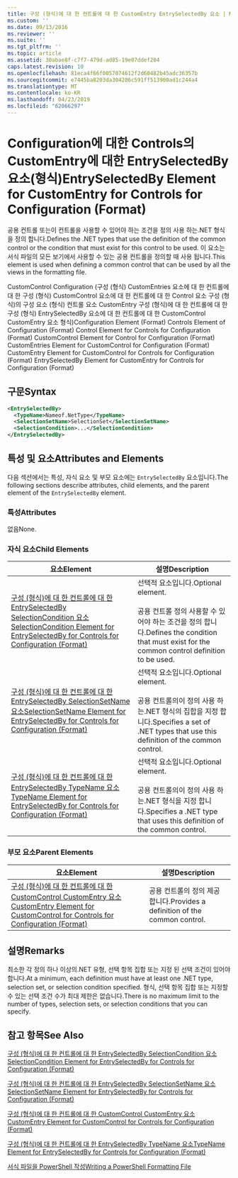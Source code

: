 ```yaml
---
title: 구성 (형식)에 대 한 컨트롤에 대 한 CustomEntry EntrySelectedBy 요소 | Microsoft Docs
ms.custom: ''
ms.date: 09/13/2016
ms.reviewer: ''
ms.suite: ''
ms.tgt_pltfrm: ''
ms.topic: article
ms.assetid: 30abae8f-c7f7-479d-ad85-19e07ddef204
caps.latest.revision: 10
ms.openlocfilehash: 81eca4f66f0057074612f2d60482b45adc36357b
ms.sourcegitcommit: e7445ba8203da304286c591ff513900ad1c244a4
ms.translationtype: MT
ms.contentlocale: ko-KR
ms.lasthandoff: 04/23/2019
ms.locfileid: "62066297"
---
```

# <a name="entryselectedby-element-for-customentry-for-controls-for-configuration-format"></a><span data-ttu-id="52c7e-102">Configuration에 대한 Controls의 CustomEntry에 대한 EntrySelectedBy 요소(형식)</span><span class="sxs-lookup"><span data-stu-id="52c7e-102">EntrySelectedBy Element for CustomEntry for Controls for Configuration (Format)</span></span>

<span data-ttu-id="52c7e-103">공용 컨트롤 또는이 컨트롤을 사용할 수 있어야 하는 조건을 정의 사용 하는.NET 형식을 정의 합니다.</span><span class="sxs-lookup"><span data-stu-id="52c7e-103">Defines the .NET types that use the definition of the common control or the condition that must exist for this control to be used.</span></span> <span data-ttu-id="52c7e-104">이 요소는 서식 파일의 모든 보기에서 사용할 수 있는 공용 컨트롤을 정의할 때 사용 됩니다.</span><span class="sxs-lookup"><span data-stu-id="52c7e-104">This element is used when defining a common control that can be used by all the views in the formatting file.</span></span>

<span data-ttu-id="52c7e-105">CustomControl Configuration (구성 (형식) CustomEntries 요소에 대 한 컨트롤에 대 한 구성 (형식) CustomControl 요소에 대 한 컨트롤에 대 한 Control 요소 구성 (형식)의 구성 요소 (형식) 컨트롤 요소 CustomEntry 구성 (형식)에 대 한 컨트롤에 대 한 구성 (형식) EntrySelectedBy 요소에 대 한 컨트롤에 대 한 CustomControl CustomEntry 요소 형식)</span><span class="sxs-lookup"><span data-stu-id="52c7e-105">Configuration Element (Format) Controls Element of Configuration (Format) Control Element for Controls for Configuration (Format) CustomControl Element for Control for Configuration (Format) CustomEntries Element for CustomControl for Configuration (Format) CustomEntry Element for CustomControl for Controls for Configuration (Format) EntrySelectedBy Element for CustomEntry for Controls for Configuration (Format)</span></span>

## <a name="syntax"></a><span data-ttu-id="52c7e-106">구문</span><span class="sxs-lookup"><span data-stu-id="52c7e-106">Syntax</span></span>

```xml
<EntrySelectedBy>
  <TypeName>Nameof.NetType</TypeName>
  <SelectionSetName>SelectionSet</SelectionSetName>
  <SelectionCondition>...</SelectionCondition>
</EntrySelectedBy>
```

## <a name="attributes-and-elements"></a><span data-ttu-id="52c7e-107">특성 및 요소</span><span class="sxs-lookup"><span data-stu-id="52c7e-107">Attributes and Elements</span></span>

<span data-ttu-id="52c7e-108">다음 섹션에서는 특성, 자식 요소 및 부모 요소에는 `EntrySelectedBy` 요소입니다.</span><span class="sxs-lookup"><span data-stu-id="52c7e-108">The following sections describe attributes, child elements, and the parent element of the `EntrySelectedBy` element.</span></span>

### <a name="attributes"></a><span data-ttu-id="52c7e-109">특성</span><span class="sxs-lookup"><span data-stu-id="52c7e-109">Attributes</span></span>

<span data-ttu-id="52c7e-110">없음</span><span class="sxs-lookup"><span data-stu-id="52c7e-110">None.</span></span>

### <a name="child-elements"></a><span data-ttu-id="52c7e-111">자식 요소</span><span class="sxs-lookup"><span data-stu-id="52c7e-111">Child Elements</span></span>

|<span data-ttu-id="52c7e-112">요소</span><span class="sxs-lookup"><span data-stu-id="52c7e-112">Element</span></span>|<span data-ttu-id="52c7e-113">설명</span><span class="sxs-lookup"><span data-stu-id="52c7e-113">Description</span></span>|
|-------------|-----------------|
|[<span data-ttu-id="52c7e-114">구성 (형식)에 대 한 컨트롤에 대 한 EntrySelectedBy SelectionCondition 요소</span><span class="sxs-lookup"><span data-stu-id="52c7e-114">SelectionCondition Element for EntrySelectedBy for Controls for Configuration (Format)</span></span>](./selectioncondition-element-for-entryselectedby-for-controls-for-configuration-format.md)|<span data-ttu-id="52c7e-115">선택적 요소입니다.</span><span class="sxs-lookup"><span data-stu-id="52c7e-115">Optional element.</span></span><br /><br /> <span data-ttu-id="52c7e-116">공용 컨트롤 정의 사용할 수 있어야 하는 조건을 정의 합니다.</span><span class="sxs-lookup"><span data-stu-id="52c7e-116">Defines the condition that must exist for the common control definition to be used.</span></span>|
|[<span data-ttu-id="52c7e-117">구성 (형식)에 대 한 컨트롤에 대 한 EntrySelectedBy SelectionSetName 요소</span><span class="sxs-lookup"><span data-stu-id="52c7e-117">SelectionSetName Element for EntrySelectedBy for Controls for Configuration (Format)</span></span>](./selectionsetname-element-for-selectioncondition-for-controls-for-configuration-format.md)|<span data-ttu-id="52c7e-118">선택적 요소입니다.</span><span class="sxs-lookup"><span data-stu-id="52c7e-118">Optional element.</span></span><br /><br /> <span data-ttu-id="52c7e-119">공용 컨트롤의이 정의 사용 하는.NET 형식의 집합을 지정 합니다.</span><span class="sxs-lookup"><span data-stu-id="52c7e-119">Specifies a set of .NET types that use this definition of the common control.</span></span>|
|[<span data-ttu-id="52c7e-120">구성 (형식)에 대 한 컨트롤에 대 한 EntrySelectedBy TypeName 요소</span><span class="sxs-lookup"><span data-stu-id="52c7e-120">TypeName Element for EntrySelectedBy for Controls for Configuration (Format)</span></span>](./typename-element-for-entryselectedby-for-controls-for-configuration-format.md)|<span data-ttu-id="52c7e-121">선택적 요소입니다.</span><span class="sxs-lookup"><span data-stu-id="52c7e-121">Optional element.</span></span><br /><br /> <span data-ttu-id="52c7e-122">공용 컨트롤의이 정의 사용 하는.NET 형식을 지정 합니다.</span><span class="sxs-lookup"><span data-stu-id="52c7e-122">Specifies a .NET type that uses this definition of the common control.</span></span>|

### <a name="parent-elements"></a><span data-ttu-id="52c7e-123">부모 요소</span><span class="sxs-lookup"><span data-stu-id="52c7e-123">Parent Elements</span></span>

|<span data-ttu-id="52c7e-124">요소</span><span class="sxs-lookup"><span data-stu-id="52c7e-124">Element</span></span>|<span data-ttu-id="52c7e-125">설명</span><span class="sxs-lookup"><span data-stu-id="52c7e-125">Description</span></span>|
|-------------|-----------------|
|[<span data-ttu-id="52c7e-126">구성 (형식)에 대 한 컨트롤에 대 한 CustomControl CustomEntry 요소</span><span class="sxs-lookup"><span data-stu-id="52c7e-126">CustomEntry Element for CustomControl for Controls for Configuration (Format)</span></span>](./customentry-element-for-customcontrol-for-controls-for-configuration-format.md)|<span data-ttu-id="52c7e-127">공용 컨트롤의 정의 제공 합니다.</span><span class="sxs-lookup"><span data-stu-id="52c7e-127">Provides a definition of the common control.</span></span>|

## <a name="remarks"></a><span data-ttu-id="52c7e-128">설명</span><span class="sxs-lookup"><span data-stu-id="52c7e-128">Remarks</span></span>

<span data-ttu-id="52c7e-129">최소한 각 정의 하나 이상의.NET 유형, 선택 항목 집합 또는 지정 된 선택 조건이 있어야 합니다.</span><span class="sxs-lookup"><span data-stu-id="52c7e-129">At a minimum, each definition must have at least one .NET type, selection set, or selection condition specified.</span></span> <span data-ttu-id="52c7e-130">형식, 선택 항목 집합 또는 지정할 수 있는 선택 조건 수가 최대 제한은 없습니다.</span><span class="sxs-lookup"><span data-stu-id="52c7e-130">There is no maximum limit to the number of types, selection sets, or selection conditions that you can specify.</span></span>

## <a name="see-also"></a><span data-ttu-id="52c7e-131">참고 항목</span><span class="sxs-lookup"><span data-stu-id="52c7e-131">See Also</span></span>

[<span data-ttu-id="52c7e-132">구성 (형식)에 대 한 컨트롤에 대 한 EntrySelectedBy SelectionCondition 요소</span><span class="sxs-lookup"><span data-stu-id="52c7e-132">SelectionCondition Element for EntrySelectedBy for Controls for Configuration (Format)</span></span>](./selectioncondition-element-for-entryselectedby-for-controls-for-configuration-format.md)

[<span data-ttu-id="52c7e-133">구성 (형식)에 대 한 컨트롤에 대 한 EntrySelectedBy SelectionSetName 요소</span><span class="sxs-lookup"><span data-stu-id="52c7e-133">SelectionSetName Element for EntrySelectedBy for Controls for Configuration (Format)</span></span>](./selectionsetname-element-for-selectioncondition-for-controls-for-configuration-format.md)

[<span data-ttu-id="52c7e-134">구성 (형식)에 대 한 컨트롤에 대 한 CustomControl CustomEntry 요소</span><span class="sxs-lookup"><span data-stu-id="52c7e-134">CustomEntry Element for CustomControl for Controls for Configuration (Format)</span></span>](./customentry-element-for-customcontrol-for-controls-for-configuration-format.md)

[<span data-ttu-id="52c7e-135">구성 (형식)에 대 한 컨트롤에 대 한 EntrySelectedBy TypeName 요소</span><span class="sxs-lookup"><span data-stu-id="52c7e-135">TypeName Element for EntrySelectedBy for Controls for Configuration (Format)</span></span>](./typename-element-for-selectioncondition-for-controls-for-configuration-format.md)

[<span data-ttu-id="52c7e-136">서식 파일을 PowerShell 작성</span><span class="sxs-lookup"><span data-stu-id="52c7e-136">Writing a PowerShell Formatting File</span></span>](./writing-a-powershell-formatting-file.md)
